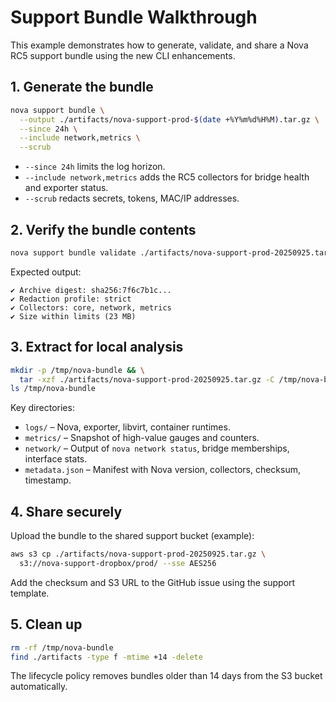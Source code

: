 # Support Bundle Walkthrough

This example demonstrates how to generate, validate, and share a Nova RC5 support bundle using the new CLI enhancements.

## 1. Generate the bundle

```bash
nova support bundle \
  --output ./artifacts/nova-support-prod-$(date +%Y%m%d%H%M).tar.gz \
  --since 24h \
  --include network,metrics \
  --scrub
```

- `--since 24h` limits the log horizon.
- `--include network,metrics` adds the RC5 collectors for bridge health and exporter status.
- `--scrub` redacts secrets, tokens, MAC/IP addresses.

## 2. Verify the bundle contents

```bash
nova support bundle validate ./artifacts/nova-support-prod-20250925.tar.gz
```

Expected output:

```
✔ Archive digest: sha256:7f6c7b1c...
✔ Redaction profile: strict
✔ Collectors: core, network, metrics
✔ Size within limits (23 MB)
```

## 3. Extract for local analysis

```bash
mkdir -p /tmp/nova-bundle && \
  tar -xzf ./artifacts/nova-support-prod-20250925.tar.gz -C /tmp/nova-bundle
ls /tmp/nova-bundle
```

Key directories:

- `logs/` – Nova, exporter, libvirt, container runtimes.
- `metrics/` – Snapshot of high-value gauges and counters.
- `network/` – Output of `nova network status`, bridge memberships, interface stats.
- `metadata.json` – Manifest with Nova version, collectors, checksum, timestamp.

## 4. Share securely

Upload the bundle to the shared support bucket (example):

```bash
aws s3 cp ./artifacts/nova-support-prod-20250925.tar.gz \
  s3://nova-support-dropbox/prod/ --sse AES256
```

Add the checksum and S3 URL to the GitHub issue using the support template.

## 5. Clean up

```bash
rm -rf /tmp/nova-bundle
find ./artifacts -type f -mtime +14 -delete
```

The lifecycle policy removes bundles older than 14 days from the S3 bucket automatically.

